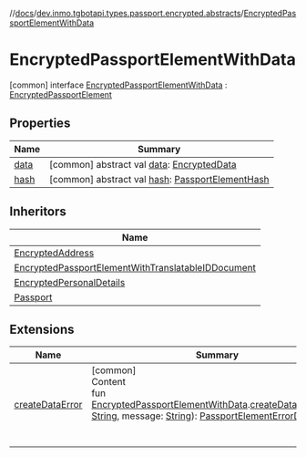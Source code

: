 //[docs](../../../index.md)/[dev.inmo.tgbotapi.types.passport.encrypted.abstracts](../index.md)/[EncryptedPassportElementWithData](index.md)



# EncryptedPassportElementWithData  
 [common] interface [EncryptedPassportElementWithData](index.md) : [EncryptedPassportElement](../-encrypted-passport-element/index.md)   


## Properties  
  
|  Name |  Summary | 
|---|---|
| <a name="dev.inmo.tgbotapi.types.passport.encrypted.abstracts/EncryptedPassportElementWithData/data/#/PointingToDeclaration/"></a>[data](data.md)| <a name="dev.inmo.tgbotapi.types.passport.encrypted.abstracts/EncryptedPassportElementWithData/data/#/PointingToDeclaration/"></a> [common] abstract val [data](data.md): [EncryptedData](../../dev.inmo.tgbotapi.types.passport.credentials/index.md#%5Bdev.inmo.tgbotapi.types.passport.credentials%2FEncryptedData%2F%2F%2FPointingToDeclaration%2F%5D%2FClasslikes%2F625018081)   <br>|
| <a name="dev.inmo.tgbotapi.types.passport.encrypted.abstracts/EncryptedPassportElementWithData/hash/#/PointingToDeclaration/"></a>[hash](index.md#%5Bdev.inmo.tgbotapi.types.passport.encrypted.abstracts%2FEncryptedPassportElementWithData%2Fhash%2F%23%2FPointingToDeclaration%2F%5D%2FProperties%2F625018081)| <a name="dev.inmo.tgbotapi.types.passport.encrypted.abstracts/EncryptedPassportElementWithData/hash/#/PointingToDeclaration/"></a> [common] abstract val [hash](index.md#%5Bdev.inmo.tgbotapi.types.passport.encrypted.abstracts%2FEncryptedPassportElementWithData%2Fhash%2F%23%2FPointingToDeclaration%2F%5D%2FProperties%2F625018081): [PassportElementHash](../index.md#%5Bdev.inmo.tgbotapi.types.passport.encrypted.abstracts%2FPassportElementHash%2F%2F%2FPointingToDeclaration%2F%5D%2FClasslikes%2F625018081)   <br>|


## Inheritors  
  
|  Name | 
|---|
| <a name="dev.inmo.tgbotapi.types.passport.encrypted/EncryptedAddress///PointingToDeclaration/"></a>[EncryptedAddress](../../dev.inmo.tgbotapi.types.passport.encrypted/-encrypted-address/index.md)|
| <a name="dev.inmo.tgbotapi.types.passport.encrypted/EncryptedPassportElementWithTranslatableIDDocument///PointingToDeclaration/"></a>[EncryptedPassportElementWithTranslatableIDDocument](../../dev.inmo.tgbotapi.types.passport.encrypted/-encrypted-passport-element-with-translatable-i-d-document/index.md)|
| <a name="dev.inmo.tgbotapi.types.passport.encrypted/EncryptedPersonalDetails///PointingToDeclaration/"></a>[EncryptedPersonalDetails](../../dev.inmo.tgbotapi.types.passport.encrypted/-encrypted-personal-details/index.md)|
| <a name="dev.inmo.tgbotapi.types.passport.encrypted/Passport///PointingToDeclaration/"></a>[Passport](../../dev.inmo.tgbotapi.types.passport.encrypted/-passport/index.md)|


## Extensions  
  
|  Name |  Summary | 
|---|---|
| <a name="dev.inmo.tgbotapi.types.passport//createDataError/dev.inmo.tgbotapi.types.passport.encrypted.abstracts.EncryptedPassportElementWithData#kotlin.String#kotlin.String/PointingToDeclaration/"></a>[createDataError](../../dev.inmo.tgbotapi.types.passport/create-data-error.md)| <a name="dev.inmo.tgbotapi.types.passport//createDataError/dev.inmo.tgbotapi.types.passport.encrypted.abstracts.EncryptedPassportElementWithData#kotlin.String#kotlin.String/PointingToDeclaration/"></a>[common]  <br>Content  <br>fun [EncryptedPassportElementWithData](index.md).[createDataError](../../dev.inmo.tgbotapi.types.passport/create-data-error.md)(field: [String](https://kotlinlang.org/api/latest/jvm/stdlib/kotlin/-string/index.html), message: [String](https://kotlinlang.org/api/latest/jvm/stdlib/kotlin/-string/index.html)): [PassportElementErrorDataField](../../dev.inmo.tgbotapi.types.passport/-passport-element-error-data-field/index.md)  <br><br><br>|

